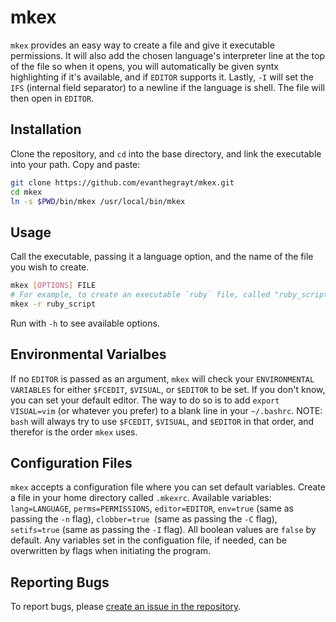 # mkex
`mkex` provides an easy way to create a file and give it executable permissions.
It will also add the chosen language's interpreter line at the top
of the file so when it opens, you will automatically be given syntx highlighting
if it's available, and if `EDITOR` supports it. Lastly, `-I` will set the `IFS`
(internal field separator) to a newline if the language is shell. The file will
then open in `EDITOR`.

## Installation
Clone the repository, and `cd` into the base directory, and link the executable
into your path. Copy and paste:
```sh
git clone https://github.com/evanthegrayt/mkex.git
cd mkex
ln -s $PWD/bin/mkex /usr/local/bin/mkex
```

## Usage
Call the executable, passing it a language option, and the name of the file you
wish to create.
```sh
mkex [OPTIONS] FILE
# For example, to create an executable `ruby` file, called "ruby_script", run
mkex -r ruby_script
```
Run with `-h` to see available options.

## Environmental Varialbes
If no `EDITOR` is passed as an argument, `mkex` will check your
`ENVIRONMENTAL VARIABLES` for either `$FCEDIT`, `$VISUAL`, or `$EDITOR` to be
set. If you don't know, you can set your default editor. The way to do so is to
add `export VISUAL=vim` (or whatever you prefer) to a blank line in your
`~/.bashrc`. NOTE: `bash` will always try to use `$FCEDIT`, `$VISUAL`, and
`$EDITOR` in that order, and therefor is the order `mkex` uses.

## Configuration Files
`mkex` accepts a configuration file where you can set default variables. Create
a file in your home directory called `.mkexrc`. Available variables:
`lang=LANGUAGE`, `perms=PERMISSIONS`, `editor=EDITOR`, `env=true` (same as
passing the `-n` flag), `clobber=true `(same as passing the `-C` flag),
`setifs=true` (same as passing the `-I` flag). All boolean values are `false` by
default. Any variables set in the configuation file, if needed, can be
overwritten by flags when initiating the program.

## Reporting Bugs
To report bugs, please [create an issue in the
repository](https://github.com/evanthegrayt/mkex/issues/new).

